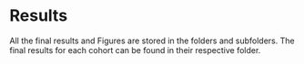 # Results #
All the final results and Figures are stored in the folders and subfolders.
The final results for each cohort can be found in their respective folder.
